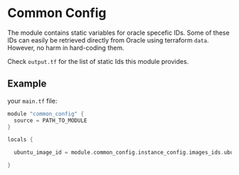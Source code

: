 # Common Config

The module contains static variables for oracle specefic IDs. Some of these IDs can easily be retrieved directly from Oracle using terraform `data`. However, no harm in hard-coding them.

Check `output.tf` for the list of static Ids this module provides.

## Example
your `main.tf` file:
```h
module "common_config" {
  source = PATH_TO_MODULE
}

locals {

  ubuntu_image_id = module.common_config.instance_config.images_ids.ubuntu_20

}
```